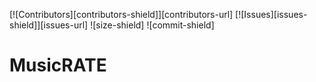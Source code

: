 [![Contributors][contributors-shield]][contributors-url]
[![Issues][issues-shield]][issues-url]
![size-shield]
![commit-shield]


# MusicRATE